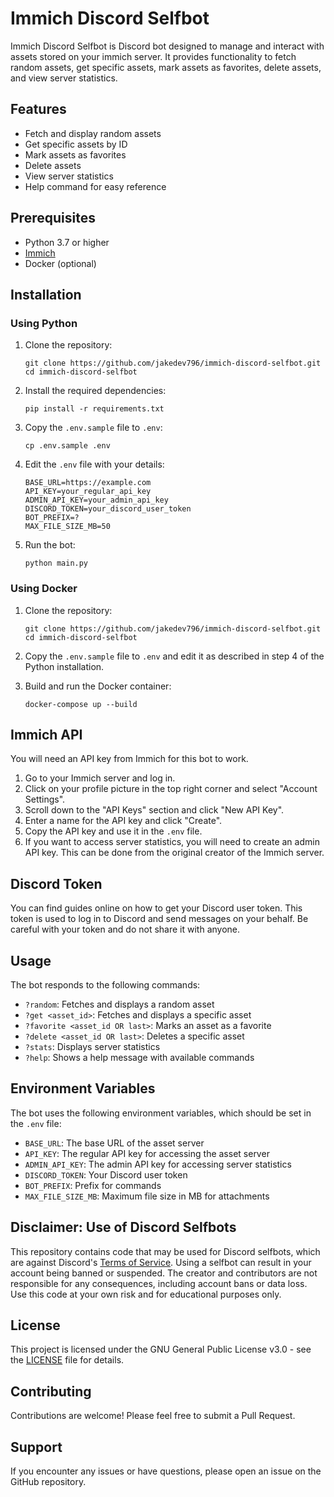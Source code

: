 Immich Discord Selfbot
================
Immich Discord Selfbot is Discord bot designed to manage and interact with assets stored on your immich server. It provides functionality to fetch random assets, get specific assets, mark assets as favorites, delete assets, and view server statistics.

## Features

- Fetch and display random assets
- Get specific assets by ID
- Mark assets as favorites
- Delete assets
- View server statistics
- Help command for easy reference

## Prerequisites

- Python 3.7 or higher
- [Immich](https://github.com/immich-app/immich)
- Docker (optional)

## Installation

### Using Python

1. Clone the repository:
   ```
   git clone https://github.com/jakedev796/immich-discord-selfbot.git
   cd immich-discord-selfbot
   ```

2. Install the required dependencies:
   ```
   pip install -r requirements.txt
   ```

3. Copy the `.env.sample` file to `.env`:
   ```
   cp .env.sample .env
   ```

4. Edit the `.env` file with your details:
   ```
   BASE_URL=https://example.com
   API_KEY=your_regular_api_key
   ADMIN_API_KEY=your_admin_api_key
   DISCORD_TOKEN=your_discord_user_token
   BOT_PREFIX=?
   MAX_FILE_SIZE_MB=50
   ```


5. Run the bot:
   ```
   python main.py
   ```

### Using Docker

1. Clone the repository:
   ```
   git clone https://github.com/jakedev796/immich-discord-selfbot.git
   cd immich-discord-selfbot
   ```

2. Copy the `.env.sample` file to `.env` and edit it as described in step 4 of the Python installation.

3. Build and run the Docker container:
   ```
   docker-compose up --build
   ```
## Immich API

You will need an API key from Immich for this bot to work.

1. Go to your Immich server and log in.
2. Click on your profile picture in the top right corner and select "Account Settings".
3. Scroll down to the "API Keys" section and click "New API Key".
4. Enter a name for the API key and click "Create".
5. Copy the API key and use it in the `.env` file.
6. If you want to access server statistics, you will need to create an admin API key. This can be done from the original creator of the Immich server.

## Discord Token

You can find guides online on how to get your Discord user token. This token is used to log in to Discord and send messages on your behalf. Be careful with your token and do not share it with anyone.

## Usage

The bot responds to the following commands:

- `?random`: Fetches and displays a random asset
- `?get <asset_id>`: Fetches and displays a specific asset
- `?favorite <asset_id OR last>`: Marks an asset as a favorite
- `?delete <asset_id OR last>`: Deletes a specific asset
- `?stats`: Displays server statistics
- `?help`: Shows a help message with available commands

## Environment Variables

The bot uses the following environment variables, which should be set in the `.env` file:

- `BASE_URL`: The base URL of the asset server
- `API_KEY`: The regular API key for accessing the asset server
- `ADMIN_API_KEY`: The admin API key for accessing server statistics
- `DISCORD_TOKEN`: Your Discord user token
- `BOT_PREFIX`: Prefix for commands
- `MAX_FILE_SIZE_MB`: Maximum file size in MB for attachments

## Disclaimer: Use of Discord Selfbots

This repository contains code that may be used for Discord selfbots, which are against Discord's [Terms of Service](https://discord.com/terms). Using a selfbot can result in your account being banned or suspended. The creator and contributors are not responsible for any consequences, including account bans or data loss. Use this code at your own risk and for educational purposes only.

## License

This project is licensed under the GNU General Public License v3.0 - see the [LICENSE](LICENSE) file for details.

## Contributing

Contributions are welcome! Please feel free to submit a Pull Request.

## Support

If you encounter any issues or have questions, please open an issue on the GitHub repository.